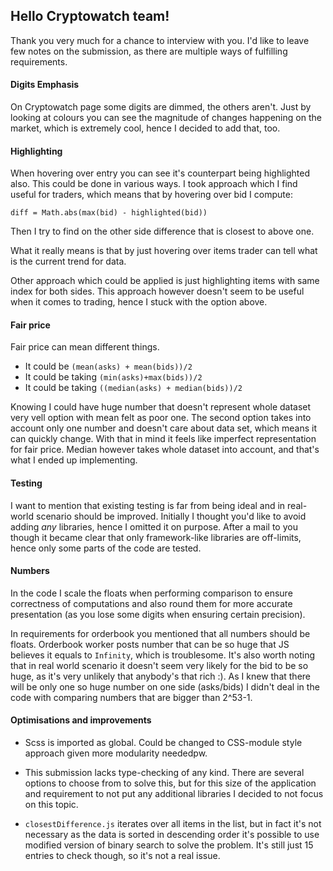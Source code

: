 ## Hello Cryptowatch team!

Thank you very much for a chance to interview with you. I'd like to leave few notes on the submission, as there are multiple
ways of fulfilling requirements.

#### Digits Emphasis
On Cryptowatch page some digits are dimmed, the others aren't. 
Just by looking at colours you can see the magnitude of changes happening on the market, which
is extremely cool, hence I decided to add that, too.

#### Highlighting
When hovering over entry you can see it's counterpart being highlighted also. This could be done in various ways.
I took approach which I find useful for traders, which means that by hovering over bid I compute:

`diff = Math.abs(max(bid) - highlighted(bid))`

Then I try to find on the other side difference that is closest to above one.

What it really means is that by just hovering over items trader can tell what is the current trend for data.

Other approach which could be applied is just highlighting items with same index for both sides.
This approach however doesn't seem to be useful when it comes to trading, hence I stuck with the option above.
 
#### Fair price
Fair price can mean different things. 

- It could be `(mean(asks) + mean(bids))/2`
- It could be taking `(min(asks)+max(bids))/2`
- It could be taking `((median(asks) + median(bids))/2`

Knowing I could have huge number that doesn't represent whole dataset very vell option with mean
felt as poor one. The second option takes into account only one number and doesn't care about data set, which means
it can quickly change. With that in mind it feels like imperfect representation for fair price.
Median however takes whole dataset into account, and that's what I ended up implementing.

#### Testing
I want to mention that existing testing is far from being ideal and in real-world scenario should be improved.
Initially I thought you'd like to avoid adding *any* libraries, hence I omitted it on purpose. After a mail to you though
it became clear that only framework-like libraries are off-limits, hence only some parts of the code are tested.

#### Numbers
In the code I scale the floats when performing comparison to ensure correctness of computations and also round them
for more accurate presentation (as you lose some digits when ensuring certain precision).

In requirements for orderbook you mentioned that all numbers should be floats. Orderbook worker posts
number that can be so huge that JS believes it equals to `Infinity`, which is troublesome.
It's also worth noting that in real world scenario it doesn't seem very likely for the bid to be so huge, as it's very unlikely
that anybody's that rich :). As I knew that there will be only one so huge number on one side (asks/bids) I didn't deal in the code
with comparing numbers that are bigger than 2^53-1.

#### Optimisations and improvements
- Scss is imported as global. Could be changed to CSS-module style approach given more modularity neededpw.

- This submission lacks type-checking of any kind. There are several options to choose from to solve this, but for
this size of the application and requirement to not put any additional libraries I decided to not focus on this topic.

- `closestDifference.js` iterates over all items in the list, but in fact it's not necessary as the data is sorted in descending
order it's possible to use modified version of binary search to solve the problem. It's still just 15 entries to check though, so it's
not a real issue.